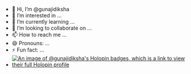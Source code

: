 - 👋 Hi, I’m @gunajidiksha
- 👀 I’m interested in ...
- 🌱 I’m currently learning ...
- 💞️ I’m looking to collaborate on ...
- 📫 How to reach me ...
- 😄 Pronouns: ...
- ⚡ Fun fact: ...
- [![An image of @gunajidiksha's Holopin badges, which is a link to view their full Holopin profile](https://holopin.me/gunajidiksha)](https://holopin.io/@gunajidiksha)

<!---
gunajidiksha/gunajidiksha is a ✨ special ✨ repository because its `README.md` (this file) appears on your GitHub profile.
You can click the Preview link to take a look at your changes.
--->

